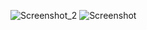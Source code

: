 ![Screenshot_2](https://github.com/user-attachments/assets/4a57d917-eb66-48da-aa52-84ce10f1343c)
![Screenshot](https://github.com/user-attachments/assets/caec9e8f-e800-4179-be81-fe702cb6e1bb)
